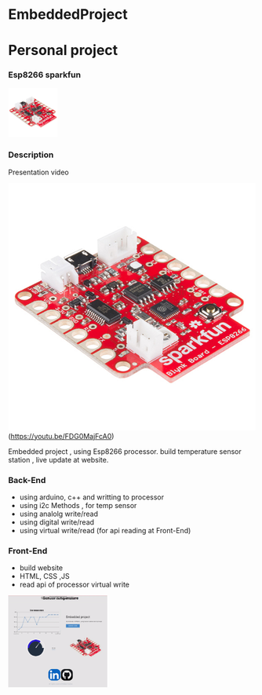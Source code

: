 # EmbeddedProject

# Personal project

### Esp8266 sparkfun
<img src="/screenshots/esp8266.jpg" alt="main page" width=20% height=20% />

### Description

Presentation video

<img src="/screenshots/esp8266.jpg" alt="main page" herf/>(https://youtu.be/FDG0MajFcA0)

Embedded project , using Esp8266 processor. 
build temperature sensor station , live update at website.

### Back-End
- using arduino, c++ and writting to processor
- using i2c Methods , for temp sensor
- using analolg write/read
- using digital write/read
- using virtual write/read (for api reading at Front-End)
### Front-End
- build website
- HTML, CSS ,JS
- read api of processor virtual write
 <img src="/screenshots/gif web.gif" alt="main page" width=40% height=50%/>

